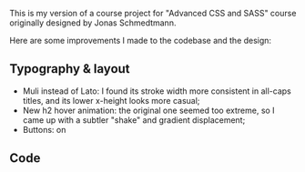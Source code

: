 This is my version of a course project for "Advanced CSS and SASS" course originally designed by Jonas Schmedtmann.

Here are some improvements I made to the codebase and the design:

## Typography & layout

- Muli instead of Lato: I found its stroke width more consistent in all-caps titles, and its lower x-height looks more casual;
- New h2 hover animation: the original one seemed too extreme, so I came up with a subtler "shake" and gradient displacement;
- Buttons: on

## Code
